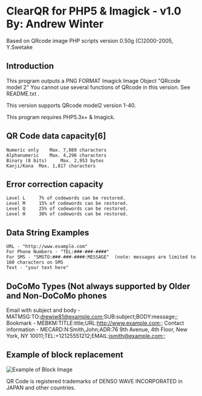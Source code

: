 # ClearQR for PHP5 & Imagick - v1.0 By: Andrew Winter

Based on QRcode image PHP scripts  version 0.50g (C)2000-2005, Y.Swetake

## Introduction
This program outputs a PNG FORMAT Imagick Image Object "QRcode model 2"
You cannot use several functions of QRcode in this version.
See README.txt .

This version supports QRcode model2 version 1-40.

This program requires PHP5.3x+ & Imagick.


## QR Code data capacity[6]
    Numeric only 	Max. 7,089 characters
    Alphanumeric 	Max. 4,296 characters
    Binary (8 bits) 	Max. 2,953 bytes
    Kanji/Kana 	Max. 1,817 characters

## Error correction capacity
    Level L 	7% of codewords can be restored.
    Level M 	15% of codewords can be restored.
    Level Q 	25% of codewords can be restored.
    Level H 	30% of codewords can be restored.

## Data String Examples
    URL - "http://www.example.com"
    For Phone Numbers - "TEL:###-###-####"
    For SMS - "SMSTO:###-###-####:MESSAGE"  (note: messages are limited to 160 characters on SMS
    Text - "your text here"


DoCoMo Types (Not always supported by Older and Non-DoCoMo phones
-----------------------------------------------------------------
Email with subject and body - MATMSG:TO:drewjw81@example.com;SUB:subject;BODY:message;;
Bookmark - MEBKM:TITLE:title;URL:http://www.example.com;;
Contact information - MECARD:N:Smith,John;ADR:76 9th Avenue, 4th Floor, New York, NY 10011;TEL:+12125551212;EMAIL:jsmith@example.com;;

## Example of block replacement

![Example of Block Image](https://raw.github.com/drewjw81/clear-qr/master/qr.png)

QR Code is registered trademarks of DENSO WAVE INCORPORATED in JAPAN and other countries.
